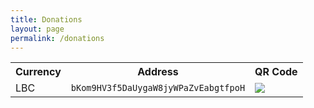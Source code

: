 ```yaml
---
title: Donations
layout: page
permalink: /donations
---
```

<table style="width:100%">

  <tr>
    <th>Currency</th>
    <th>Address</th>
    <th>QR Code</th>
  </tr>

  <tr>
    <td>LBC</td>
    <td><code>bKom9HV3f5DaUygaW8jyWPaZvEabgtfpoH</code></td>
    <td><img src="https://emaleth.dev/assets/images/qr_codes/LBRY_QR.png"></td>
  </tr>
  
</table> 
